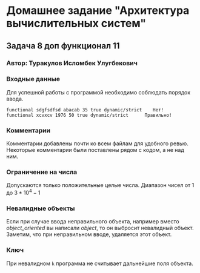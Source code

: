 # Домашнее задание "Архитектура вычислительных систем"
## Задача 8 доп функционал 11

### Автор: Туракулов Исломбек Улугбекович

### Входные данные
Для успешной работы с программой необходимо соблюдать порядок ввода.
```
functional sdgfsdfsd abacab 35 true dynamic/strict    Нет!
functional xcvxcv 1976 50 true dynamic/strict      Правильно!
```
### Комментарии
Комментарии добавлены почти ко всем файлам для удобного ревью. Некоторые комментарии были поставлены рядом с кодом, а не над ним.
### Ограничение на числа
Допускаются только положительные целые числа.
Диапазон чисел от $1$ до $3 * 10^{4}-1$

### Невалидные объекты
Если при случае ввода неправильного объекта,
например вместо _object_oriented_ вы написали _object_, 
то он выбросит невалидный объект. Заметим, что при неправильном вводе, удаляется этот объект.

### Ключ
При невалидном ```k``` программа не считывает дальнейшие поля объекта.
